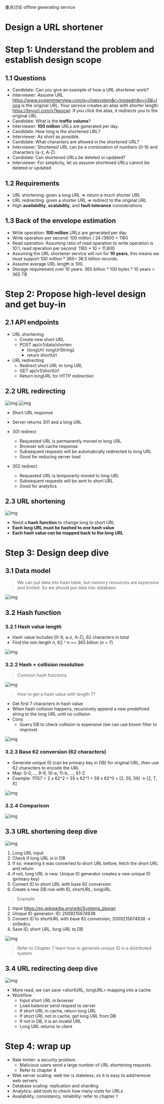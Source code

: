 重点讨论 offline generating service

# Design a URL shortener

# Step 1: Understand the problem and establish design scope

## 1.1 Questions

- Candidate: Can you give an example of how a URL shortener work?
- Interviewer: Assume URL https://www.systeminterview.com/q=chatsystem&c=loggedin&v=v3&l=long is the original URL. Your service creates an alias with shorter length: https://tinyurl.com/y7keocwj. If you click the alias, it redirects you to the original URL.
- Candidate: What is the **traffic volume**?
- Interviewer: **100 million** URLs are generated per day.
- Candidate: How long is the shortened URL?
- Interviewer: As short as possible.
- Candidate: What characters are allowed in the shortened URL?
- Interviewer: Shortened URL can be a combination of numbers (0-9) and characters (a-z, A-Z).
- Candidate: Can shortened URLs be deleted or updated?
- Interviewer: For simplicity, let us assume shortened URLs cannot be deleted or updated.

## 1.2 Requirements

- URL shortening: given a long URL => return a much shorter URL
- URL redirecting: given a shorter URL => redirect to the original URL
- High **availability**, **scalability**, and **fault tolerance** considerations

## 1.3 Back of the envelope estimation

- Write operation: **100 million** URLs are generated per day.
- Write operation per second: 100 million / 24 /3600 = 1160
- Read operation: Assuming ratio of read operation to write operation is 10:1, read operation per second: 1160 \* 10 = 11,600
- Assuming the URL shortener service will run for **10 years**, this means we must support 100 million \* 365= 36.5 billion records.
- Assume average URL length is 100.
- Storage requirement over 10 years: 365 billion \* 100 bytes \* 10 years = 365 TB

# Step 2: Propose high-level design and get buy-in

## 2.1 API endpoints

- URL shortening
  - Create new short URL
  - POST api/v1/data/shorten
    - {longUrl: longUrlString}
    - return shortUrl
- URL redirecting
  - Redirect short URL to long URL
  - GET api/v1/shortUrl
  - Return longURL for HTTP redirection

## 2.2 URL redirecting

![img](../algorithm/assets/8-1.png)
![img](../algorithm/assets/8-2.png)

- Short URL response
- Server returns 301 and a long URL

- 301 redirect
  - Requested URL is permanently moved to long URL
  - Browser will cache response
  - Subsequent requests will be automatically redirected to long URL
  - Good for reducing server load
- 302 redirect
  - Requested URL is temporarily moved to long URL
  - Subsequent requests will be sent to short URL
  - Good for analytics

## 2.3 URL shortening

![img](../algorithm/assets/8-3.png)

- Need a **hash function** to change long to short URL
- **Each long URL must be hashed to one hash value**
- **Each hash value can be mapped back to the long URL**

# Step 3: Design deep dive

## 3.1 Data model

> We can put data into hash table, but memory resources are expensive and limited. So we should put data into database.

![img](../algorithm/assets/8-4.png)

## 3.2 Hash function

### 3.2.1 Hash value length

- Hash value includes [0-9, a-z, A-Z], 62 characters in total
- Find the min length n, 62 ^ n >= 365 billion (n = 7)

![img](../algorithm/assets/8-5.png)

### 3.2.2 Hash + collision resolution

> Common hash functions

![img](../algorithm/assets/8-6.png)

> How to get a hash value with length 7?

- Get first 7 characters in hash value
- When hash collision happens, recursively append a new predefined string to the long URL until no collision
- Cons
  - Query DB to check collision is expensive (we can use bloom filter to improve)

![img](../algorithm/assets/8-7.png)

### 3.2.3 Base 62 conversion (62 characters)

- Generate unique ID (can be primary key in DB) for original URL, then use 62 characters to encode the URL
- Map: 0-0,..., 9-9, 10-a, 11-b, ..., 61-Z
- Example: 11157 = 2 x 62^2 + 55 x 62^1 + 59 x 62^0 = [2, 55, 59] -> [2, T, X]

![img](../algorithm/assets/8-8.png)

### 3.2.4 Comparison

![img](../algorithm/assets/8-9.png)

## 3.3 URL shortening deep dive

![img](../algorithm/assets/8-10.png)

1. Long URL input
2. Check if long URL is in DB
3. If so, meaning it was converted to short URL before, fetch the short URL and return
4. if not, long URL is new. Unique ID generator creates a new unique ID (primary key)
5. Convert ID to short URL with base 62 conversion
6. Create a new DB row with ID, shortURL, longURL.

> Example

1. Input https://en.wikipedia.org/wiki/Systems_design
2. Unique ID generator: ID: 2009215674938
3. Convert ID to shortURL with base 62 conversion, 2009215674938 -> zn9edcu
4. Save ID, short URL, long URL to DB

![img](../algorithm/assets/8-11.png)

> Refer to Chapter 7 learn how to generate unique ID in a distributed system

## 3.4 URL redirecting deep dive

![img](../algorithm/assets/8-12.png)

- More read, we can save <shortURL, longURL> mapping into a cache
- Workflow
  - Input short URL in browser
  - Load balancer send request to server
  - If short URL in cache, return long URL
  - If short URL not in cache, get long URL from DB
  - If not in DB, it is an invalid URL
  - Long URL returns to client

# Step 4: wrap up

- Rate limiter: a security problem.
  - Malicious users send a large number of URL shortening requests.
  - Refer to chapter 4
- Web server scaling: web tier is stateless, so it is easy to add/remove web servers
- Database scaling: replication and sharding
- Analytics: add tools to check how many visits for URLs
- Availability, consistency, reliability: refer to chapter 1
